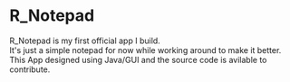 # R_Notepad
R_Notepad is my first official app I build.<br>
	It's just a simple notepad for now while working around to make it better.<br>
	This App designed using Java/GUI and the source code is avilable to contribute.
